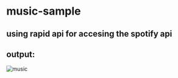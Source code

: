 # music-sample

## using rapid api for accesing the  spotify api

## output:
![music](https://user-images.githubusercontent.com/90918404/220336871-ec2ed5f7-900b-4a85-88c0-e46f1c96a10b.jpg)
